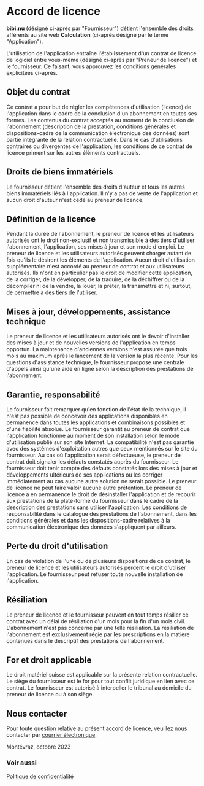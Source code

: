 # Accord de licence

**bibi.nu** (désigné ci-après par "Fournisseur") détient l'ensemble des droits
afférents au site web **Calculation** (ci-après désigné par le terme
"Application").

L'utilisation de l'application entraîne l'établissement d'un contrat de licence
de logiciel entre vous-même (désigné ci-après par "Preneur de licence") et le
fournisseur. Ce faisant, vous approuvez les conditions générales explicitées
ci-après.

## Objet du contrat

Ce contrat a pour but de régler les compétences d'utilisation (licence) de
l'application dans le cadre de la conclusion d'un abonnement en toutes ses
formes. Les contenus du contrat acceptés au moment de la conclusion de
l'abonnement (description de la prestation, conditions générales et
dispositions-cadre de la communication électronique des données) sont partie
intégrante de la relation contractuelle. Dans le cas d'utilisations contraires
ou divergentes de l'application, les conditions de ce contrat de licence priment
sur les autres éléments contractuels.

## Droits de biens immatériels

Le fournisseur détient l'ensemble des droits d'auteur et tous les autres biens
immatériels liés à l'application. Il n'y a pas de vente de l'application et
aucun droit d'auteur n'est cédé au preneur de licence.

## Définition de la licence

Pendant la durée de l'abonnement, le preneur de licence et les utilisateurs
autorisés ont le droit non-exclusif et non transmissible à des tiers d'utiliser
l'abonnement, l'application, ses mises à jour et son mode d'emploi. Le preneur
de licence et les utilisateurs autorisés peuvent charger autant de fois qu'ils
le désirent les éléments de l'application. Aucun droit d'utilisation
supplémentaire n'est accordé au preneur de contrat et aux utilisateurs
autorisés. Ils n'ont en particulier pas le droit de modifier cette application,
de la corriger, de la développer, de la traduire, de la déchiffrer ou de la
décompiler ni de la vendre, la louer, la prêter, la transmettre et ni, surtout,
de permettre à des tiers de l'utiliser.

## Mises à jour, développements, assistance technique

Le preneur de licence et les utilisateurs autorisés ont le devoir d'installer
des mises à jour et de nouvelles versions de l'application en temps opportun.
La maintenance d'anciennes versions n'est assurée que trois mois au maximum
après le lancement de la version la plus récente. Pour les questions
d'assistance technique, le fournisseur propose une centrale d'appels ainsi
qu'une aide en ligne selon la description des prestations de l'abonnement.

## Garantie, responsabilité

Le fournisseur fait remarquer qu'en fonction de l'état de la technique, il n'est
pas possible de concevoir des applications disponibles en permanence dans toutes
les applications et combinaisons possibles et d'une fiabilité absolue. Le
fournisseur garantit au preneur de contrat que l'application fonctionne au
moment de son installation selon le mode d'utilisation publié sur son site
Internet. La compatibilité n'est pas garantie avec des systèmes d'exploitation
autres que ceux mentionnés sur le site du fournisseur. Au cas où
l'application serait défectueuse, le preneur de contrat doit signaler les
défauts constatés auprès du fournisseur. Le fournisseur doit tenir compte des
défauts constatés lors des mises à jour et développements ultérieurs de ses
applications ou les corriger immédiatement au cas aucune autre solution ne
serait possible. Le preneur de licence ne peut faire valoir aucune autre
prétention. Le preneur de licence a en permanence le droit de désinstaller
l'application et de recourir aux prestations de la plate-forme du fournisseur
dans le cadre de la description des prestations sans utiliser l'application.
Les conditions de responsabilité dans le catalogue des prestations de
l'abonnement, dans les conditions générales et dans les dispositions-cadre
relatives à la communication électronique des données s'appliquent par ailleurs.

## Perte du droit d'utilisation

En cas de violation de l'une ou de plusieurs dispositions de ce contrat, le
preneur de licence et les utilisateurs autorisés perdent le droit d'utiliser
l'application. Le fournisseur peut refuser toute nouvelle installation de
l'application.

## Résiliation

Le preneur de licence et le fournisseur peuvent en tout temps résilier ce
contrat avec un délai de résiliation d'un mois pour la fin d'un mois civil.
L'abonnement n'est pas concerné par une telle résiliation. La résiliation de
l'abonnement est exclusivement régie par les prescriptions en la matière
contenues dans le descriptif des prestations de l'abonnement.

## For et droit applicable

Le droit matériel suisse est applicable sur la présente relation contractuelle.
Le siège du fournisseur est le for pour tout conflit juridique en lien avec ce
contrat. Le fournisseur est autorisé à interpeller le tribunal au domicile du
preneur de licence ou à son siège.

## Nous contacter

Pour toute question relative au présent accord de licence, veuillez nous
contacter par [courrier électronique](mailto:calculation@bibi.nu?subject=Calculation).

Montévraz, octobre 2023

### Voir aussi

[Politique de confidentialité](POLICY.md)
